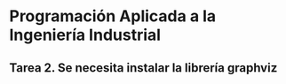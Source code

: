 # Programación Aplicada a la Ingeniería Industrial

## Tarea 2. Se necesita instalar la librería graphviz

